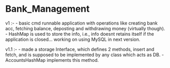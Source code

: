 # Bank_Management

v1 :- 
    - basic cmd runnable application with operations like creating bank acc, fetching balance, deposting and withdrawing money (virtually though).
    - HashMap is used to store the info, i.e., info doesnt retains itself if the application is closed... working on using MySQL in next version.
    
v1.1 :- 
    - made a storage Interface, which defines 2 methods, insert and fetch, and is supposed to be implemented by any class which acts as DB.
    - AccountsHashMap implements this method.
    
